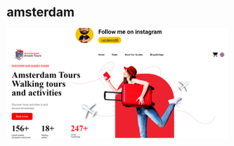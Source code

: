 # amsterdam
![alt text](https://github.com/mayrayenque/amsterdam/blob/main/resultado/amsterdam.png)
